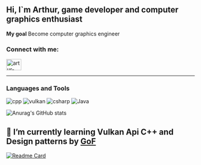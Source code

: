 ## Hi, I`m Arthur, game developer and computer graphics enthusiast

**My goal** Become computer graphics engineer

<h3 align="left">Connect with me:</h3>
<p align="left">
<a href="https://linkedin.com/in/artur-dzhus-13998623b" target="blank"><img align="center" src="https://raw.githubusercontent.com/rahuldkjain/github-profile-readme-generator/master/src/images/icons/Social/linked-in-alt.svg" alt="artur-dzhus-13998623b" height="30" width="40" /></a>
</p>

---

### Languages and  Tools
![cpp](https://img.shields.io/badge/-C++-090909?style=for-the-badge&logo=c%2B%2B&logoColor=6296CC)
![vulkan](https://img.shields.io/badge/-Vulkan_API-090909?style=for-the-badge&logo=Vulkan)
![csharp](https://img.shields.io/badge/-c%23%20-090909?style=for-the-badge&logo=csharp&logoColor=600278)
![Java](https://img.shields.io/badge/-java-090909?style=for-the-badge&logo=java&logoColor=784f02)


![Anurag's GitHub stats](https://github-readme-stats.vercel.app/api?username=juice-artur&count_private=true&show_icons=true)

  🌱 I’m currently learning **Vulkan Api** **C++** and **Design patterns** by [GoF]("https://balka-book.com/ua/uml_shablonyi_proektirovaniya_programmnogo_obespecheniya-331/patternyi_obektno_orientirovannogo_proektirovaniya-118794?utm_source=google&utm_medium=cpc&utm_campaign=smartcampaign_it&utm_content=autoplace&utm_term=smartcampaign_it&gclid=CjwKCAjwzY2bBhB6EiwAPpUpZu7lcuUHTaUfxkt68l3L_Em2Z3OOYPJm2ujcFU16si4NNKbp2J6IjBoC25YQAvD_BwE")
  ---
[![Readme Card](https://github-readme-stats.vercel.app/api/pin/?username=juice-artur&repo=vulkan-renderer)](https://github.com/juice-artur/vulkan-renderer)
